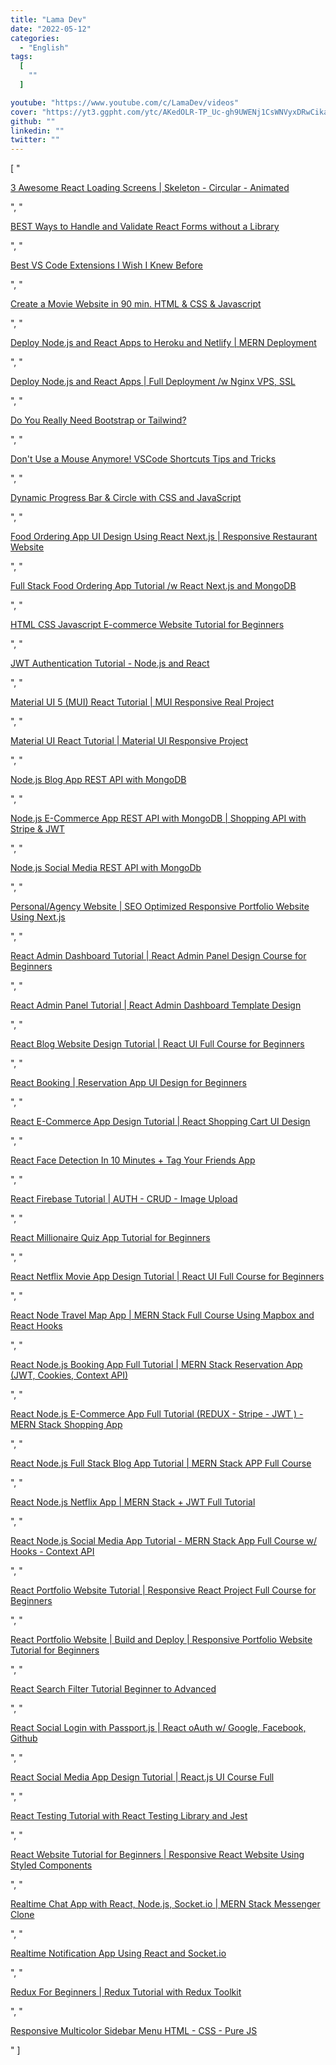 ```yaml
---
title: "Lama Dev"
date: "2022-05-12"
categories:
  - "English"
tags:
  [
    ""
  ]

youtube: "https://www.youtube.com/c/LamaDev/videos"
cover: "https://yt3.ggpht.com/ytc/AKedOLR-TP_Uc-gh9UWENj1CsWNVyxDRwCikaVARVwhY=s88-c-k-c0x00ffffff-no-rj"
github: ""
linkedin: ""
twitter: ""
---
```



[ "<p><a href='https://www.youtube.com/watch?v=PNQGbczXkMI'>3 Awesome React Loading Screens | Skeleton - Circular - Animated</a></p>", "<p><a href='https://www.youtube.com/watch?v=tIdNeoHniEY'>BEST Ways to Handle and Validate React Forms without a Library</a></p>", "<p><a href='https://www.youtube.com/watch?v=ZqW8JT1gt4U'>Best VS Code Extensions I Wish I Knew Before</a></p>", "<p><a href='https://www.youtube.com/watch?v=AOlkcLtyXkw'>Create a Movie Website in 90 min. HTML &amp; CSS &amp; Javascript</a></p>", "<p><a href='https://www.youtube.com/watch?v=5dQC2JUd27g'>Deploy Node.js and React Apps to Heroku and Netlify | MERN Deployment</a></p>", "<p><a href='https://www.youtube.com/watch?v=Nxw2j1-srVc'>Deploy Node.js and React Apps | Full Deployment /w Nginx VPS, SSL</a></p>", "<p><a href='https://www.youtube.com/watch?v=omWmWu1XO8U'>Do You Really Need Bootstrap or Tailwind?</a></p>", "<p><a href='https://www.youtube.com/watch?v=jsZoR1kkq6s'>Don't Use a Mouse Anymore! VSCode Shortcuts Tips and Tricks</a></p>", "<p><a href='https://www.youtube.com/watch?v=UCG8JObh0qU'>Dynamic Progress Bar &amp; Circle with CSS and JavaScript</a></p>", "<p><a href='https://www.youtube.com/watch?v=vIxGDq1SPZQ'>Food Ordering App UI Design Using React Next.js | Responsive Restaurant Website</a></p>", "<p><a href='https://www.youtube.com/watch?v=Z-hACIsjv4E'>Full Stack Food Ordering App Tutorial /w React Next.js and MongoDB</a></p>", "<p><a href='https://www.youtube.com/watch?v=b3Gqq_k-g24'>HTML CSS Javascript E-commerce Website Tutorial for Beginners</a></p>", "<p><a href='https://www.youtube.com/watch?v=Yh5Lil03tpI'>JWT Authentication Tutorial - Node.js and React</a></p>", "<p><a href='https://www.youtube.com/watch?v=fzxEECHnsvU'>Material UI 5 (MUI) React Tutorial | MUI Responsive Real Project</a></p>", "<p><a href='https://www.youtube.com/watch?v=lKZiXQWnlUw'>Material UI React Tutorial | Material UI Responsive Project</a></p>", "<p><a href='https://www.youtube.com/watch?v=OML9f6LXUUs'>Node.js Blog App REST API with MongoDB</a></p>", "<p><a href='https://www.youtube.com/watch?v=rMiRZ1iRC0A'>Node.js E-Commerce App REST API with MongoDB | Shopping API with Stripe &amp; JWT</a></p>", "<p><a href='https://www.youtube.com/watch?v=ldGl6L4Vktk'>Node.js Social Media REST API with MongoDb</a></p>", "<p><a href='https://www.youtube.com/watch?v=erpw_22yAJM'>Personal/Agency Website | SEO Optimized Responsive Portfolio Website Using Next.js</a></p>", "<p><a href='https://www.youtube.com/watch?v=aTPkos3LKi8'>React Admin Dashboard Tutorial | React Admin Panel Design Course for Beginners</a></p>", "<p><a href='https://www.youtube.com/watch?v=yKV1IGahXqA'>React Admin Panel Tutorial | React Admin Dashboard Template Design</a></p>", "<p><a href='https://www.youtube.com/watch?v=tlTdbc5byAs'>React Blog Website Design Tutorial | React UI Full Course for Beginners</a></p>", "<p><a href='https://www.youtube.com/watch?v=RkWpJ4XUHuw'>React Booking | Reservation App UI Design for Beginners</a></p>", "<p><a href='https://www.youtube.com/watch?v=c1xTDSIXit8'>React E-Commerce App Design Tutorial | React Shopping Cart UI Design</a></p>", "<p><a href='https://www.youtube.com/watch?v=wVK3HHbli7g'>React Face Detection In 10 Minutes + Tag Your Friends App</a></p>", "<p><a href='https://www.youtube.com/watch?v=D9W7AFeJ3kk'>React Firebase Tutorial | AUTH - CRUD - Image Upload</a></p>", "<p><a href='https://www.youtube.com/watch?v=EPh_VbMxu4E'>React Millionaire Quiz App Tutorial for Beginners</a></p>", "<p><a href='https://www.youtube.com/watch?v=FzWG8jiw4XM'>React Netflix Movie App Design Tutorial | React UI Full Course for Beginners</a></p>", "<p><a href='https://www.youtube.com/watch?v=9oEQvI7K-rA'>React Node Travel Map App | MERN Stack Full Course Using Mapbox and React Hooks</a></p>", "<p><a href='https://www.youtube.com/watch?v=k3Vfj-e1Ma4'>React Node.js Booking App Full Tutorial | MERN Stack Reservation App (JWT, Cookies, Context API)</a></p>", "<p><a href='https://www.youtube.com/watch?v=y66RgYMAgSo'>React Node.js E-Commerce App Full Tutorial (REDUX - Stripe - JWT ) - MERN Stack Shopping App</a></p>", "<p><a href='https://www.youtube.com/watch?v=LelifxOrzvw'>React Node.js Full Stack Blog App Tutorial | MERN Stack APP Full Course</a></p>", "<p><a href='https://www.youtube.com/watch?v=tsNswx0nRKM'>React Node.js Netflix App | MERN Stack + JWT Full Tutorial</a></p>", "<p><a href='https://www.youtube.com/watch?v=pFHyZvVxce0'>React Node.js Social Media App Tutorial - MERN Stack App Full Course w/ Hooks - Context API</a></p>", "<p><a href='https://www.youtube.com/watch?v=7WwtzsSHdpI'>React Portfolio Website Tutorial | Responsive React Project Full Course for Beginners</a></p>", "<p><a href='https://www.youtube.com/watch?v=hQjlM-8C4Ps'>React Portfolio Website | Build and Deploy | Responsive Portfolio Website Tutorial for Beginners</a></p>", "<p><a href='https://www.youtube.com/watch?v=MY6ZZIn93V8'>React Search Filter Tutorial Beginner to Advanced</a></p>", "<p><a href='https://www.youtube.com/watch?v=7K9kDrtc4S8'>React Social Login with Passport.js | React oAuth w/ Google, Facebook, Github</a></p>", "<p><a href='https://www.youtube.com/watch?v=zM93yZ_8SvE'>React Social Media App Design Tutorial | React.js UI Course Full</a></p>", "<p><a href='https://www.youtube.com/watch?v=Flo268xRpV0'>React Testing Tutorial with React Testing Library and Jest</a></p>", "<p><a href='https://www.youtube.com/watch?v=9_s_Essow6s'>React Website Tutorial for Beginners | Responsive React Website Using Styled Components</a></p>", "<p><a href='https://www.youtube.com/watch?v=HggSXt1Hzfk'>Realtime Chat App with React, Node.js, Socket.io | MERN Stack Messenger Clone</a></p>", "<p><a href='https://www.youtube.com/watch?v=7vVqMR96T5o'>Realtime Notification App Using React and Socket.io</a></p>", "<p><a href='https://www.youtube.com/watch?v=DYtYyFOfpBY'>Redux For Beginners | Redux Tutorial with Redux Toolkit</a></p>", "<p><a href='https://www.youtube.com/watch?v=k72Q9ltRlFw'>Responsive Multicolor Sidebar Menu HTML - CSS - Pure JS</a></p>" ]
